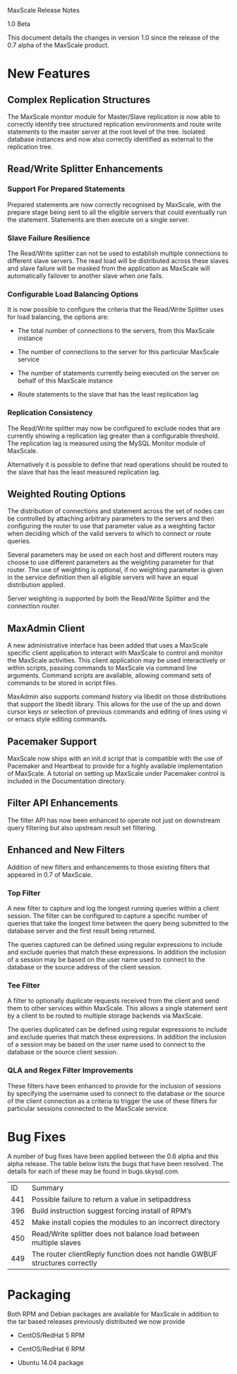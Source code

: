 MaxScale Release Notes

1.0 Beta

This document details the changes in version 1.0 since the release of the 0.7 alpha of the MaxScale product.

# New Features

## Complex Replication Structures

The MaxScale monitor module for Master/Slave replication is now able to correctly identify tree structured replication environments and route write statements to the master server at the root level of the tree. Isolated database instances and now also correctly identified as external to the replication tree.

## Read/Write Splitter Enhancements

### Support For Prepared Statements

Prepared statements are now correctly recognised by MaxScale, with the prepare stage being sent to all the eligible servers that could eventually run the statement. Statements are then execute on a single server.

### Slave Failure Resilience

The Read/Write splitter can not be used to establish multiple connections to different slave servers. The read load will be distributed across these slaves and slave failure will be masked from the application as MaxScale will automatically failover to another slave when one fails.

### Configurable Load Balancing Options

It is now possible to configure the criteria that the Read/Write Splitter uses for load balancing, the options are:

* The total number of connections to the servers, from this MaxScale instance

* The number of connections to the server for this particular MaxScale service

* The number of statements currently being executed on the server on behalf of this MaxScale instance

* Route statements to the slave that has the least replication lag

### Replication Consistency

The Read/Write splitter may now be configured to exclude nodes that are currently showing a replication lag greater than a configurable threshold. The replication lag is measured using the MySQL Monitor module of MaxScale.

Alternatively it is possible to define that read operations should be routed to the slave that has the least measured replication lag.

## Weighted Routing Options

The distribution of connections and statement across the set of nodes can be controlled by attaching arbitrary parameters to the servers and then configuring the router to use that parameter value as a weighting factor when deciding which of the valid servers to which to connect or route queries.

Several parameters may be used on each host and different routers may choose to use different parameters as the weighting parameter for that router. The use of weighting is optional, if no weighting parameter is given in the service definition then all eligible servers will have an equal distribution applied.

Server weighting is supported by both the Read/Write Splitter and the connection router.

## MaxAdmin Client

A new administrative interface has been added that uses a MaxScale specific client application to interact with MaxScale to control and monitor the MaxScale activities. This client application may be used interactively or within scripts, passing commands to MaxScale via command line arguments. Command scripts are available, allowing command sets of commands to be stored in script files. 

MaxAdmin also supports command history via libedit on those distributions that support the libedit library. This allows for the use of the up and down cursor keys or selection of previous commands and editing of lines using vi or emacs style editing commands.

## Pacemaker Support

MaxScale now ships with an init.d script that is compatible with the use of Pacemaker and Heartbeat to provide for a highly available implementation of MaxScale. A tutorial on setting up MaxScale under Pacemaker control is included in the Documentation directory.

## Filter API Enhancements

The filter API has now been enhanced to operate not just on downstream query filtering but also upstream result set filtering.

## Enhanced and New Filters

Addition of new filters and enhancements to those existing filters that appeared in 0.7 of MaxScale.

### Top Filter

A new filter to capture and log the longest running queries within a client session. The filter can be configured to capture a specific number of queries that take the longest time between the query being submitted to the database server and the first result being returned.

The queries captured can be defined using regular expressions to include and exclude queries that match these expressions. In addition the inclusion of a session may be based on the user name used to connect to the database or the source address of the client session.

### Tee Filter

A filter to optionally duplicate requests received from the client and send them to other services within MaxScale. This allows a single statement sent by a client to be routed to multiple storage backends via MaxScale.

The queries duplicated can be defined using regular expressions to include and exclude queries that match these expressions. In addition the inclusion of a session may be based on the user name used to connect to the database or the source client session.

### QLA and Regex Filter Improvements

These filters have been enhanced to provide for the inclusion of sessions by specifying the username used to connect to the database or the source of the client connection as a criteria to trigger the use of these filters for particular sessions connected to the MaxScale service.

# Bug Fixes

A number of bug fixes have been applied between the 0.6 alpha and this alpha release. The table below lists the bugs that have been resolved. The details for each of these may be found in bugs.skysql.com.

<table>
  <tr>
    <td>ID</td>
    <td>Summary</td>
  </tr>
  <tr>
    <td>441</td>
    <td>Possible failure to return a value in setipaddress</td>
  </tr>
  <tr>
    <td>396</td>
    <td>Build instruction suggest forcing install of RPM’s</td>
  </tr>
  <tr>
    <td>452</td>
    <td>Make install copies the modules to an incorrect directory</td>
  </tr>
  <tr>
    <td>450</td>
    <td>Read/Write splitter does not balance load between multiple slaves</td>
  </tr>
  <tr>
    <td>449</td>
    <td>The router clientReply function does not handle GWBUF structures correctly</td>
  </tr>
</table>


# Packaging

Both RPM and Debian packages are available for MaxScale in addition to the tar based releases previously distributed we now provide

* CentOS/RedHat 5 RPM

* CentOS/RedHat 6 RPM

* Ubuntu 14.04 package

